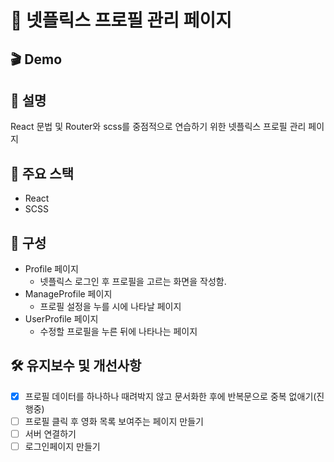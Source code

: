 # 🍿 넷플릭스 프로필 관리 페이지

## 🎬 Demo

## 🎯 설명

React 문법 및 Router와 scss를 중점적으로 연습하기 위한 넷플릭스 프로필 관리 페이지

## 🚀 주요 스택

- React
- SCSS

## 🧩 구성

- Profile 페이지
  - 넷플릭스 로그인 후 프로필을 고르는 화면을 작성함.
- ManageProfile 페이지
  - 프로필 설정을 누를 시에 나타날 페이지
- UserProfile 페이지
  - 수정할 프로필을 누른 뒤에 나타나는 페이지

## 🛠 유지보수 및 개선사항

- [x] 프로필 데이터를 하나하나 때려박지 않고 문서화한 후에 반복문으로 중복 없애기(진행중)
- [ ] 프로필 클릭 후 영화 목록 보여주는 페이지 만들기
- [ ] 서버 연결하기
- [ ] 로그인페이지 만들기
